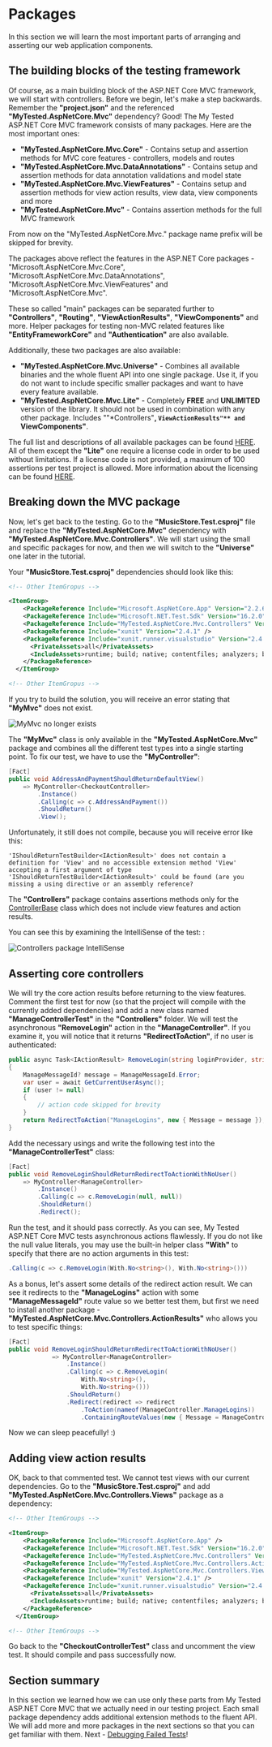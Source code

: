 # Packages

In this section we will learn the most important parts of arranging and asserting our web application components.

## The building blocks of the testing framework

Of course, as a main building block of the ASP.NET Core MVC framework, we will start with controllers. Before we begin, let's make a step backwards. Remember the **"project.json"** and the referenced **"MyTested.AspNetCore.Mvc"** dependency? Good! The My Tested ASP.NET Core MVC framework consists of many packages. Here are the most important ones:

 - **"MyTested.AspNetCore.Mvc.Core"** - Contains setup and assertion methods for MVC core features - controllers, models and routes
 - **"MyTested.AspNetCore.Mvc.DataAnnotations"** - Contains setup and assertion methods for data annotation validations and model state
 - **"MyTested.AspNetCore.Mvc.ViewFeatures"** - Contains setup and assertion methods for view action results, view data, view components and more
 - **"MyTested.AspNetCore.Mvc"** - Contains assertion methods for the full MVC framework 
 
From now on the "MyTested.AspNetCore.Mvc." package name prefix will be skipped for brevity.
 
The packages above reflect the features in the ASP.NET Core packages - "Microsoft.AspNetCore.Mvc.Core", "Microsoft.AspNetCore.Mvc.DataAnnotations", "Microsoft.AspNetCore.Mvc.ViewFeatures" and "Microsoft.AspNetCore.Mvc".

These so called "main" packages can be separated further to **"Controllers"**, **"Routing"**, **"ViewActionResults"**, **"ViewComponents"** and more. Helper packages for testing non-MVC related features like **"EntityFrameworkCore"** and **"Authentication"** are also available.

Additionally, these two packages are also available:

 - **"MyTested.AspNetCore.Mvc.Universe"** - Combines all available binaries and the whole fluent API into one single package. Use it, if you do not want to include specific smaller packages and want to have every feature available.
 - **"MyTested.AspNetCore.Mvc.Lite"** - Completely **FREE** and **UNLIMITED** version of the library. It should not be used in combination with any other package. Includes ""*Controllers"**, `ViewActionResults"** and `ViewComponents"**.

The full list and descriptions of all available packages can be found [HERE](/guide/packages.html). All of them except the **"Lite"** one require a license code in order to be used without limitations. If a license code is not provided, a maximum of 100 assertions per test project is allowed. More information about the licensing can be found [HERE](/guide/licensing.html).

## Breaking down the MVC package

Now, let's get back to the testing. Go to the **"MusicStore.Test.csproj"** file and replace the **"MyTested.AspNetCore.Mvc"** dependency with **"MyTested.AspNetCore.Mvc.Controllers"**. We will start using the small and specific packages for now, and then we will switch to the **"Universe"** one later in the tutorial.

Your **"MusicStore.Test.csproj"** dependencies should look like this:

```xml
<!-- Other ItemGropus -->

<ItemGroup>
    <PackageReference Include="Microsoft.AspNetCore.App" Version="2.2.6" />
    <PackageReference Include="Microsoft.NET.Test.Sdk" Version="16.2.0" />
    <PackageReference Include="MyTested.AspNetCore.Mvc.Controllers" Version="2.2.0" />
    <PackageReference Include="xunit" Version="2.4.1" />
    <PackageReference Include="xunit.runner.visualstudio" Version="2.4.1">
      <PrivateAssets>all</PrivateAssets>
      <IncludeAssets>runtime; build; native; contentfiles; analyzers; buildtransitive</IncludeAssets>
    </PackageReference>
  </ItemGroup>

<!-- Other ItemGropus -->
```

If you try to build the solution, you will receive an error stating that **"MyMvc"** does not exist.

<img src="/images/tutorial/mymvcdoesnotexist.jpg" alt="MyMvc no longer exists" />

The **"MyMvc"** class is only available in the **"MyTested.AspNetCore.Mvc"** package and combines all the different test types into a single starting point. To fix our test, we have to use the **"MyController"**:

```c#
[Fact]
public void AddressAndPaymentShouldReturnDefaultView()
    => MyController<CheckoutController>
        .Instance()
        .Calling(c => c.AddressAndPayment())
        .ShouldReturn()
        .View();
```

Unfortunately, it still does not compile, because you will receive error like this:
```text
'IShouldReturnTestBuilder<IActionResult>' does not contain a definition for 'View' and no accessible extension method 'View' accepting a first argument of type 'IShouldReturnTestBuilder<IActionResult>' could be found (are you missing a using directive or an assembly reference?
```
The **"Controllers"** package contains assertions methods only for the [ControllerBase](https://github.com/aspnet/Mvc/blob/dev/src/Microsoft.AspNetCore.Mvc.Core/ControllerBase.cs) class which does not include view features and action results.

You can see this by examining the IntelliSense of the test: :

<img src="/images/tutorial/coreintellisense.jpg" alt="Controllers package IntelliSense" />

## Asserting core controllers

We will try the core action results before returning to the view features. Comment the first test for now (so that the project will compile with the currently added dependencies) and add a new class named **"ManageControllerTest"** in the **"Controllers"** folder. We will test the asynchronous **"RemoveLogin"** action in the **"ManageController"**. If you examine it, you will notice that it returns **"RedirectToAction"**, if no user is authenticated:

```c#
public async Task<IActionResult> RemoveLogin(string loginProvider, string providerKey)
{
	ManageMessageId? message = ManageMessageId.Error;
	var user = await GetCurrentUserAsync();
	if (user != null)
	{
		// action code skipped for brevity
	}
	return RedirectToAction("ManageLogins", new { Message = message });
}
```

Add the necessary usings and write the following test into the **"ManageControllerTest"** class:

```c#
[Fact]
public void RemoveLoginShouldReturnRedirectToActionWithNoUser()
    => MyController<ManageController>
        .Instance()
        .Calling(c => c.RemoveLogin(null, null))
        .ShouldReturn()
        .Redirect();
```

Run the test, and it should pass correctly. As you can see, My Tested ASP.NET Core MVC tests asynchronous actions flawlessly. If you do not like the null value literals, you may use the built-in helper class **"With"** to specify that there are no action arguments in this test:

```c#
.Calling(c => c.RemoveLogin(With.No<string>(), With.No<string>()))
```

As a bonus, let's assert some details of the redirect action result. We can see it redirects to the **"ManageLogins"** action with some **"ManageMessageId"** route value so we better test them, but first we need to install another package -  **"MyTested.AspNetCore.Mvc.Controllers.ActionResults"** who allows you to test specific things:

```c#
[Fact]
public void RemoveLoginShouldReturnRedirectToActionWithNoUser()
            => MyController<ManageController>
                .Instance()
                .Calling(c => c.RemoveLogin(
                    With.No<string>(),
                    With.No<string>()))
                .ShouldReturn()
                .Redirect(redirect => redirect
                    .ToAction(nameof(ManageController.ManageLogins))
                    .ContainingRouteValues(new { Message = ManageController.ManageMessageId.Error }));
```

Now we can sleep peacefully! :)

## Adding view action results

OK, back to that commented test. We cannot test views with our current dependencies. Go to the **"MusicStore.Test.csproj"** and add **"MyTested.AspNetCore.Mvc.Controllers.Views"** package as a dependency:

```xml
<!-- Other ItemGroups -->

<ItemGroup>
    <PackageReference Include="Microsoft.AspNetCore.App" />
    <PackageReference Include="Microsoft.NET.Test.Sdk" Version="16.2.0" />
    <PackageReference Include="MyTested.AspNetCore.Mvc.Controllers" Version="2.2.0" />
    <PackageReference Include="MyTested.AspNetCore.Mvc.Controllers.ActionResults" Version="2.2.0" />
    <PackageReference Include="MyTested.AspNetCore.Mvc.Controllers.Views" Version="2.2.0" />
    <PackageReference Include="xunit" Version="2.4.1" />
    <PackageReference Include="xunit.runner.visualstudio" Version="2.4.1">
      <PrivateAssets>all</PrivateAssets>
      <IncludeAssets>runtime; build; native; contentfiles; analyzers; buildtransitive</IncludeAssets>
    </PackageReference>
  </ItemGroup>

<!-- Other ItemGroups -->
```

Go back to the **"CheckoutControllerTest"** class and uncomment the view test. It should compile and pass successfully now.

## Section summary

In this section we learned how we can use only these parts from My Tested ASP.NET Core MVC that we actually need in our testing project. Each small package dependency adds additional extension methods to the fluent API. We will add more and more packages in the next sections so that you can get familiar with them. Next - [Debugging Failed Tests](/tutorial/debugging.html)!